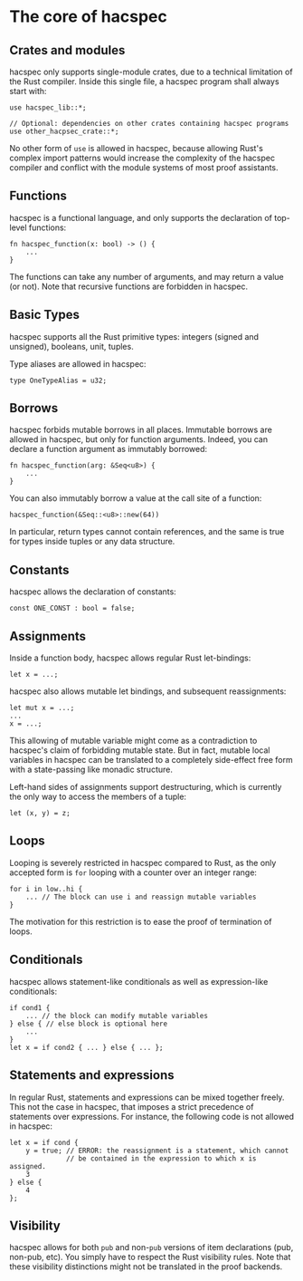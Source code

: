 # The core of hacspec

## Crates and modules

hacspec only supports single-module crates, due to a technical limitation
of the Rust compiler. Inside this single file, a hacspec program shall always
start with:

```rust, noplaypen
use hacspec_lib::*;

// Optional: dependencies on other crates containing hacspec programs
use other_hacpsec_crate::*;
```

No other form of `use` is allowed in hacspec, because allowing Rust's
complex import patterns would increase the complexity of the hacspec compiler
and conflict with the module systems of most proof assistants.

## Functions

hacspec is a functional language, and only supports the declaration of
top-level functions:

```rust, noplaypen
fn hacspec_function(x: bool) -> () {
    ...
}
```

The functions can take any number of arguments, and may return a value (or not).
Note that recursive functions are forbidden in hacspec.

## Basic Types

hacspec supports all the Rust primitive types: integers (signed and unsigned),
booleans, unit, tuples.

Type aliases are allowed in hacspec:

```rust, noplaypen
type OneTypeAlias = u32;
```

## Borrows

hacspec forbids mutable borrows in all places. Immutable borrows are allowed
in hacspec, but only for function arguments. Indeed, you can declare a function
argument as immutably borrowed:

```rust, noplaypen
fn hacspec_function(arg: &Seq<u8>) {
    ...
}
```

You can also immutably borrow a value at the call site of a function:

```rust, noplaypen
hacspec_function(&Seq::<u8>::new(64))
```

In particular, return types cannot contain references, and the same is true
for types inside tuples or any data structure.

## Constants

hacspec allows the declaration of constants:

```rust, noplaypen
const ONE_CONST : bool = false;
```

## Assignments

Inside a function body, hacspec allows regular Rust let-bindings:

```rust, noplaypen
let x = ...;
```

hacspec also allows mutable let bindings, and subsequent reassignments:

```rust, noplaypen
let mut x = ...;
...
x = ...;
```

This allowing of mutable variable might come as a contradiction to hacspec's
claim of forbidding mutable state. But in fact, mutable local variables in
hacspec can be translated to a completely side-effect free form with a state-passing
like monadic structure.

Left-hand sides of assignments support destructuring, which is currently the
only way to access the members of a tuple:

```rust, noplaypen
let (x, y) = z;
```

## Loops

Looping is severely restricted in hacspec compared to Rust, as the only accepted form is
`for` looping with a counter over an integer range:

```rust, noplaypen
for i in low..hi {
    ... // The block can use i and reassign mutable variables
}
```

The motivation for this restriction is to ease the proof of termination of
loops.

## Conditionals

hacspec allows statement-like conditionals as well as expression-like
conditionals:

```rust, noplaypen
if cond1 {
    ... // the block can modify mutable variables
} else { // else block is optional here
    ...
}
let x = if cond2 { ... } else { ... };
```

## Statements and expressions

In regular Rust, statements and expressions can be mixed together freely.
This not the case in hacspec, that imposes a strict precedence of statements
over expressions. For instance, the following code is not allowed in
hacspec:

```rust, noplaypen
let x = if cond {
    y = true; // ERROR: the reassignment is a statement, which cannot
              // be contained in the expression to which x is assigned.
    3
} else {
    4
};
```

## Visibility

hacspec allows for both `pub` and non-`pub` versions of item declarations
(pub, non-pub, etc). You simply have to respect the Rust visibility rules. Note
that these visibility distinctions might not be translated in the proof
backends.
